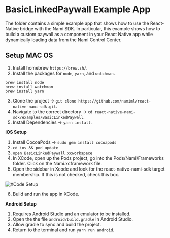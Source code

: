 # BasicLinkedPaywall Example App

The folder contains a simple example app that shows how to use the React-Native bridge with the Nami SDK.  In particular, this example shows how to build a custom paywall as a component in your React Native app while dynamically loading data from the Nami Control Center.

## Setup MAC OS

1. Install homebrew `https://brew.sh/`.
2. Install the packages for `node`, `yarn`, and `watchman`.
```
brew install node
brew install watchman
brew install yarn
```
3. Clone the project -> `git clone https://github.com/namiml/react-native-nami-sdk.git`.
4. Navigate to the correct directory -> `cd react-native-nami-sdk/examples/BasicLinkedPaywall`.
5. Install Dependencies -> `yarn install`.

**iOS Setup**

1. Install CocoaPods -> `sudo gem install cocoapods`
2. `cd ios && pod update`
3. `open BasicLinkedPaywall.xcworkspace`
4. In XCode, open up the Pods project, go into the Pods/Nami/Frameworks folder.  Click on the Nami.xcframework file.
5. Open the sidebar in Xcode and look for the react-native-nami-sdk target membership.  If this is not checked, check this box.

![XCode Setup](https://s3.us-west-2.amazonaws.com/secure.notion-static.com/374528e3-1560-4153-a0c5-b2e7d7e8fbc0/Screen_Shot_2020-04-09_at_9.56.40_AM.png?X-Amz-Algorithm=AWS4-HMAC-SHA256&X-Amz-Credential=AKIAT73L2G45O3KS52Y5%2F20200410%2Fus-west-2%2Fs3%2Faws4_request&X-Amz-Date=20200410T021225Z&X-Amz-Expires=86400&X-Amz-Signature=60b67a6f14cc48280ee32131ced5ff315eedbadda1f57e7bd67630e45362ac3b&X-Amz-SignedHeaders=host&response-content-disposition=filename%20%3D%22Screen_Shot_2020-04-09_at_9.56.40_AM.png%22)

6. Build and run the app in XCode.

**Android Setup**

1. Requires Android Studio and an emulator to be installed.
2. Open the the file `android/build.gradle` in Android Studio.
3. Allow gradle to sync and build the project.
4. Return to the terminal and run `yarn run android`.
